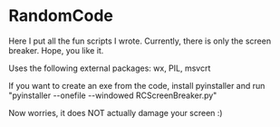 # RandomCode
Here I put all the fun scripts I wrote. Currently, there is only the screen breaker. Hope, you like it.

Uses the following external packages: wx, PIL, msvcrt

If you want to create an exe from the code, install pyinstaller and run "pyinstaller --onefile --windowed RCScreenBreaker.py"

Now worries, it does NOT actually damage your screen :)
